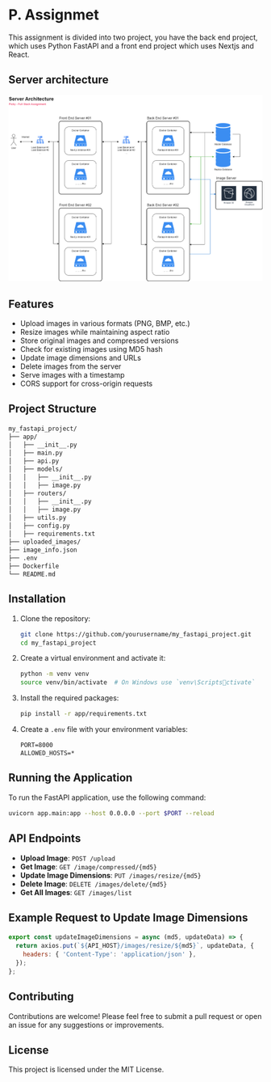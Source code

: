 # P. Assignmet

This assignment is divided into two project, you have the back end project, which uses Python FastAPI and a front end project which uses Nextjs and React.

## Server architecture

![Server architecture](server-architecture.drawio.png)

## Features

- Upload images in various formats (PNG, BMP, etc.)
- Resize images while maintaining aspect ratio
- Store original images and compressed versions
- Check for existing images using MD5 hash
- Update image dimensions and URLs
- Delete images from the server
- Serve images with a timestamp
- CORS support for cross-origin requests

## Project Structure

```
my_fastapi_project/
├── app/
│   ├── __init__.py
│   ├── main.py
│   ├── api.py
│   ├── models/
│   │   ├── __init__.py
│   │   ├── image.py
│   ├── routers/
│   │   ├── __init__.py
│   │   ├── image.py
│   ├── utils.py
│   ├── config.py
│   ├── requirements.txt
├── uploaded_images/
├── image_info.json
├── .env
├── Dockerfile
└── README.md
```

## Installation

1. Clone the repository:
   ```bash
   git clone https://github.com/yourusername/my_fastapi_project.git
   cd my_fastapi_project
   ```

2. Create a virtual environment and activate it:
   ```bash
   python -m venv venv
   source venv/bin/activate  # On Windows use `venv\Scriptsctivate`
   ```

3. Install the required packages:
   ```bash
   pip install -r app/requirements.txt
   ```

4. Create a `.env` file with your environment variables:
   ```plaintext
   PORT=8000
   ALLOWED_HOSTS=*
   ```

## Running the Application

To run the FastAPI application, use the following command:

```bash
uvicorn app.main:app --host 0.0.0.0 --port $PORT --reload
```

## API Endpoints

- **Upload Image**: `POST /upload`
- **Get Image**: `GET /image/compressed/{md5}`
- **Update Image Dimensions**: `PUT /images/resize/{md5}`
- **Delete Image**: `DELETE /images/delete/{md5}`
- **Get All Images**: `GET /images/list`

## Example Request to Update Image Dimensions

```javascript
export const updateImageDimensions = async (md5, updateData) => {
  return axios.put(`${API_HOST}/images/resize/${md5}`, updateData, {
    headers: { 'Content-Type': 'application/json' },
  });
};
```

## Contributing

Contributions are welcome! Please feel free to submit a pull request or open an issue for any suggestions or improvements.

## License

This project is licensed under the MIT License.
